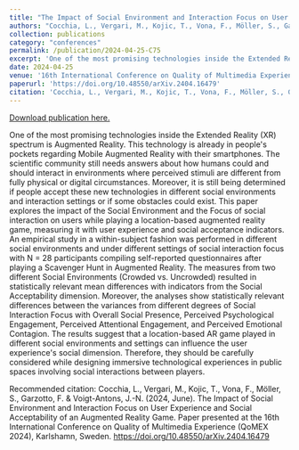 ```yaml
---
title: "The Impact of Social Environment and Interaction Focus on User Experience and Social Acceptability of an Augmented Reality Game"
authors: "Cocchia, L., Vergari, M., Kojic, T., Vona, F., Möller, S., Garzotto, F. & Voigt-Antons, J.-N."
collection: publications
category: "conferences"
permalink: /publication/2024-04-25-C75
excerpt: 'One of the most promising technologies inside the Extended Reality (XR) spectrum is Augmented Reality. This technology is already in people&apos;s pockets regarding Mobile Augmented Reality with their smartphones. The scientific community still needs answers about how humans could and should interact in environments where perceived stimuli are different from fully physical or digital circumstances. Moreover, it is still being determined if people accept these new technologies in different social environments and interaction settings or if some obstacles could exist. This paper explores the impact of the Social Environment and the Focus of social interaction on users while playing a location-based augmented reality game, measuring it with user experience and social acceptance indicators. An empirical study in a within-subject fashion was performed in different social environments and under different settings of social interaction focus with N = 28 participants compiling self-reported questionnaires after playing a Scavenger Hunt in Augmented Reality. The measures from two different Social Environments (Crowded vs. Uncrowded) resulted in statistically relevant mean differences with indicators from the Social Acceptability dimension. Moreover, the analyses show statistically relevant differences between the variances from different degrees of Social Interaction Focus with Overall Social Presence, Perceived Psychological Engagement, Perceived Attentional Engagement, and Perceived Emotional Contagion. The results suggest that a location-based AR game played in different social environments and settings can influence the user experience&apos;s social dimension. Therefore, they should be carefully considered while designing immersive technological experiences in public spaces involving social interactions between players.'
date: 2024-04-25
venue: '16th International Conference on Quality of Multimedia Experience (QoMEX 2024)'
paperurl: 'https://doi.org/10.48550/arXiv.2404.16479'
citation: 'Cocchia, L., Vergari, M., Kojic, T., Vona, F., Möller, S., Garzotto, F. &amp; Voigt-Antons, J.-N. (2024, June). The Impact of Social Environment and Interaction Focus on User Experience and Social Acceptability of an Augmented Reality Game. Paper presented at the 16th International Conference on Quality of Multimedia Experience (QoMEX 2024), Karlshamn, Sweden. https://doi.org/10.48550/arXiv.2404.16479'
---
```


<a href='https://doi.org/10.48550/arXiv.2404.16479'>Download publication here.</a>

One of the most promising technologies inside the Extended Reality (XR) spectrum is Augmented Reality. This technology is already in people&apos;s pockets regarding Mobile Augmented Reality with their smartphones. The scientific community still needs answers about how humans could and should interact in environments where perceived stimuli are different from fully physical or digital circumstances. Moreover, it is still being determined if people accept these new technologies in different social environments and interaction settings or if some obstacles could exist. This paper explores the impact of the Social Environment and the Focus of social interaction on users while playing a location-based augmented reality game, measuring it with user experience and social acceptance indicators. An empirical study in a within-subject fashion was performed in different social environments and under different settings of social interaction focus with N = 28 participants compiling self-reported questionnaires after playing a Scavenger Hunt in Augmented Reality. The measures from two different Social Environments (Crowded vs. Uncrowded) resulted in statistically relevant mean differences with indicators from the Social Acceptability dimension. Moreover, the analyses show statistically relevant differences between the variances from different degrees of Social Interaction Focus with Overall Social Presence, Perceived Psychological Engagement, Perceived Attentional Engagement, and Perceived Emotional Contagion. The results suggest that a location-based AR game played in different social environments and settings can influence the user experience&apos;s social dimension. Therefore, they should be carefully considered while designing immersive technological experiences in public spaces involving social interactions between players.

Recommended citation: Cocchia, L., Vergari, M., Kojic, T., Vona, F., Möller, S., Garzotto, F. & Voigt-Antons, J.-N. (2024, June). The Impact of Social Environment and Interaction Focus on User Experience and Social Acceptability of an Augmented Reality Game. Paper presented at the 16th International Conference on Quality of Multimedia Experience (QoMEX 2024), Karlshamn, Sweden. https://doi.org/10.48550/arXiv.2404.16479